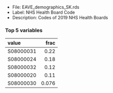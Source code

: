 

* File: EAVE_demographics_SK.rds
* Label: NHS Health Board Code
* Description: Codes of 2019 NHS Health Boards

### Top 5 variables
| value     |   frac |
|:----------|-------:|
| S08000031 |  0.22  |
| S08000024 |  0.18  |
| S08000032 |  0.12  |
| S08000020 |  0.11  |
| S08000030 |  0.076 |
        